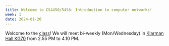 ```yaml
---
title: Welcome to CS4450/5456: Introduction to computer networks!
week: 1
date: 2024-01-20
---
```


Welcome to the [class](https://classes.cornell.edu/browse/roster/SP24/class/CS/4450)!
We will meet bi-weekly (Mon/Wednesday) in [Klarman Hall KG70](http://www.cornell.edu/about/maps/?q=Klarman%20Hall#CUmap) from 2.55 PM to 4.10 PM.


